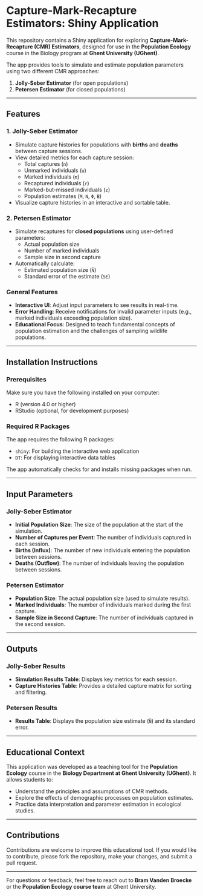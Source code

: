 # Capture-Mark-Recapture Estimators: Shiny Application

This repository contains a Shiny application for exploring **Capture-Mark-Recapture (CMR) Estimators**, designed for use in the **Population Ecology** course in the Biology program at **Ghent University (UGhent)**.

The app provides tools to simulate and estimate population parameters using two different CMR approaches:  
1. **Jolly-Seber Estimator** (for open populations)  
2. **Petersen Estimator** (for closed populations)

---

## Features

### 1. Jolly-Seber Estimator
- Simulate capture histories for populations with **births** and **deaths** between capture sessions.
- View detailed metrics for each capture session:
  - Total captures (`n`)
  - Unmarked individuals (`u`)
  - Marked individuals (`m`)
  - Recaptured individuals (`r`)
  - Marked-but-missed individuals (`z`)
  - Population estimates (`M`, `N`, `Φ`, `B`)
- Visualize capture histories in an interactive and sortable table.

### 2. Petersen Estimator
- Simulate recaptures for **closed populations** using user-defined parameters:
  - Actual population size
  - Number of marked individuals
  - Sample size in second capture
- Automatically calculate:
  - Estimated population size (`N̂`)
  - Standard error of the estimate (`SE`)

### General Features
- **Interactive UI**: Adjust input parameters to see results in real-time.
- **Error Handling**: Receive notifications for invalid parameter inputs (e.g., marked individuals exceeding population size).
- **Educational Focus**: Designed to teach fundamental concepts of population estimation and the challenges of sampling wildlife populations.

---

## Installation Instructions

### Prerequisites
Make sure you have the following installed on your computer:
- R (version 4.0 or higher)
- RStudio (optional, for development purposes)

### Required R Packages
The app requires the following R packages:  
- `shiny`: For building the interactive web application  
- `DT`: For displaying interactive data tables  

The app automatically checks for and installs missing packages when run.

---

## Input Parameters

### Jolly-Seber Estimator
- **Initial Population Size**: The size of the population at the start of the simulation.
- **Number of Captures per Event**: The number of individuals captured in each session.
- **Births (Influx)**: The number of new individuals entering the population between sessions.
- **Deaths (Outflow)**: The number of individuals leaving the population between sessions.

### Petersen Estimator
- **Population Size**: The actual population size (used to simulate results).
- **Marked Individuals**: The number of individuals marked during the first capture.
- **Sample Size in Second Capture**: The number of individuals captured in the second session.

---

## Outputs

### Jolly-Seber Results
- **Simulation Results Table**: Displays key metrics for each session.
- **Capture Histories Table**: Provides a detailed capture matrix for sorting and filtering.

### Petersen Results
- **Results Table**: Displays the population size estimate (`N̂`) and its standard error.

---

## Educational Context

This application was developed as a teaching tool for the **Population Ecology** course in the **Biology Department at Ghent University (UGhent)**. It allows students to:
- Understand the principles and assumptions of CMR methods.
- Explore the effects of demographic processes on population estimates.
- Practice data interpretation and parameter estimation in ecological studies.

---

## Contributions

Contributions are welcome to improve this educational tool. If you would like to contribute, please fork the repository, make your changes, and submit a pull request.

---


For questions or feedback, feel free to reach out to **Bram Vanden Broecke** or the **Population Ecology course team** at Ghent University.
